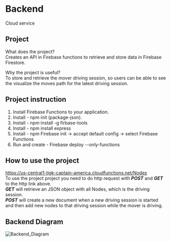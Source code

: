 # Backend
Cloud service

## Project 
What does the project?<br/>
Creates an API in Firebase functions to retrieve and store data in Firebase Firestore. 

Why the project is useful?<br/>
To store and retrieve the mover driving session, so users can be able to see the visualize the moves path for the latest driving session.

## Project instruction
1. Install Firebase Functions to your application.
2. Install - npm init (package-json). 
3. Install - npm install -g firbase-tools
4. Install - npm install express
5. Install - npm Firebase init -> accept default config -> select Firebase Functions
6. Run and create - Firebase deploy --only-functions

## How to use the project
https://us-central1-tigk-captain-america.cloudfunctions.net/Nodes </br>
To use the project project you need to do http request with ***POST*** and ***GET*** to the http link above.<br/>
***GET*** will retrieve an JSON object with all Nodes, which is the driving session.<br/>
***POST*** will create a new document when a new driving session is started and then add new nodes to that driving session while the mover is driving.   

## Backend Diagram
![Backend_Diagram](https://user-images.githubusercontent.com/54847912/117278586-2e7df700-ae61-11eb-9eb6-9492b3b7fe26.jpg)

